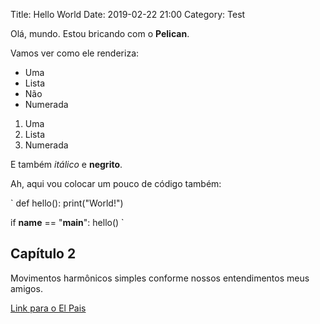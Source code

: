 Title: Hello World
Date: 2019-02-22 21:00
Category: Test

Olá, mundo. Estou bricando com o **Pelican**.

Vamos ver como ele renderiza:

* Uma
* Lista
* Não
* Numerada

1. Uma
2. Lista
3. Numerada

E também *itálico* e **negrito**.

Ah, aqui vou colocar um pouco de código também:

`
def hello():
    print("World!")

if __name__ == "__main__":
    hello()
`

## Capítulo 2

Movimentos harmônicos simples conforme nossos entendimentos meus amigos.

[Link para o El Pais](https://brasil.elpais.com)

